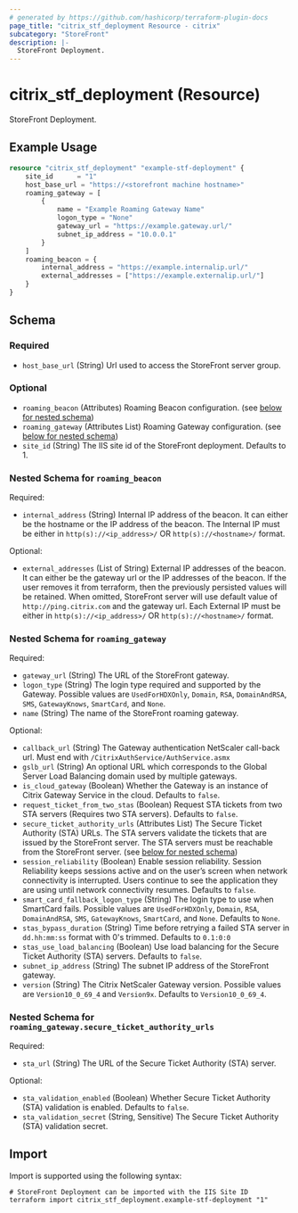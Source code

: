 ```yaml
---
# generated by https://github.com/hashicorp/terraform-plugin-docs
page_title: "citrix_stf_deployment Resource - citrix"
subcategory: "StoreFront"
description: |-
  StoreFront Deployment.
---
```


# citrix_stf_deployment (Resource)

StoreFront Deployment.

## Example Usage

```terraform
resource "citrix_stf_deployment" "example-stf-deployment" {
	site_id      = "1"	
	host_base_url = "https://<storefront machine hostname>"
	roaming_gateway = [
		{
			name = "Example Roaming Gateway Name"
			logon_type = "None"
			gateway_url = "https://example.gateway.url/"
			subnet_ip_address = "10.0.0.1"
		}
	]
	roaming_beacon = {
		internal_address = "https://example.internalip.url/"
		external_addresses = ["https://example.externalip.url/"]
	}
}
```

<!-- schema generated by tfplugindocs -->
## Schema

### Required

- `host_base_url` (String) Url used to access the StoreFront server group.

### Optional

- `roaming_beacon` (Attributes) Roaming Beacon configuration. (see [below for nested schema](#nestedatt--roaming_beacon))
- `roaming_gateway` (Attributes List) Roaming Gateway configuration. (see [below for nested schema](#nestedatt--roaming_gateway))
- `site_id` (String) The IIS site id of the StoreFront deployment. Defaults to 1.

<a id="nestedatt--roaming_beacon"></a>
### Nested Schema for `roaming_beacon`

Required:

- `internal_address` (String) Internal IP address of the beacon. It can either be the hostname or the IP address of the beacon. The Internal IP must be either in `http(s)://<ip_address>/` OR `http(s)://<hostname>/` format.

Optional:

- `external_addresses` (List of String) External IP addresses of the beacon. It can either be the gateway url or the IP addresses of the beacon. If the user removes it from terraform, then the previously persisted values will be retained. When omitted, StoreFront server will use default value of `http://ping.citrix.com` and the gateway url. Each External IP must be either in `http(s)://<ip_address>/` OR `http(s)://<hostname>/` format.


<a id="nestedatt--roaming_gateway"></a>
### Nested Schema for `roaming_gateway`

Required:

- `gateway_url` (String) The URL of the StoreFront gateway.
- `logon_type` (String) The login type required and supported by the Gateway. Possible values are `UsedForHDXOnly`, `Domain`, `RSA`, `DomainAndRSA`, `SMS`, `GatewayKnows`, `SmartCard`, and `None`.
- `name` (String) The name of the StoreFront roaming gateway.

Optional:

- `callback_url` (String) The Gateway authentication NetScaler call-back url. Must end with `/CitrixAuthService/AuthService.asmx`
- `gslb_url` (String) An optional URL which corresponds to the Global Server Load Balancing domain used by multiple gateways.
- `is_cloud_gateway` (Boolean) Whether the Gateway is an instance of Citrix Gateway Service in the cloud. Defaults to `false`.
- `request_ticket_from_two_stas` (Boolean) Request STA tickets from two STA servers (Requires two STA servers). Defaults to `false`.
- `secure_ticket_authority_urls` (Attributes List) The Secure Ticket Authority (STA) URLs. The STA servers validate the tickets that are issued by the StoreFront server. The STA servers must be reachable from the StoreFront server. (see [below for nested schema](#nestedatt--roaming_gateway--secure_ticket_authority_urls))
- `session_reliability` (Boolean) Enable session reliability. Session Reliability keeps sessions active and on the user’s screen when network connectivity is interrupted. Users continue to see the application they are using until network connectivity resumes. Defaults to `false`.
- `smart_card_fallback_logon_type` (String) The login type to use when SmartCard fails. Possible values are `UsedForHDXOnly`, `Domain`, `RSA`, `DomainAndRSA`, `SMS`, `GatewayKnows`, `SmartCard`, and `None`. Defaults to `None`.
- `stas_bypass_duration` (String) Time before retrying a failed STA server in `dd.hh:mm:ss` format with 0's trimmed. Defaults to `0.1:0:0`
- `stas_use_load_balancing` (Boolean) Use load balancing for the Secure Ticket Authority (STA) servers. Defaults to `false`.
- `subnet_ip_address` (String) The subnet IP address of the StoreFront gateway.
- `version` (String) The Citrix NetScaler Gateway version. Possible values are `Version10_0_69_4` and `Version9x`. Defaults to `Version10_0_69_4`.

<a id="nestedatt--roaming_gateway--secure_ticket_authority_urls"></a>
### Nested Schema for `roaming_gateway.secure_ticket_authority_urls`

Required:

- `sta_url` (String) The URL of the Secure Ticket Authority (STA) server.

Optional:

- `sta_validation_enabled` (Boolean) Whether Secure Ticket Authority (STA) validation is enabled. Defaults to `false`.
- `sta_validation_secret` (String, Sensitive) The Secure Ticket Authority (STA) validation secret.

## Import

Import is supported using the following syntax:

```shell
# StoreFront Deployment can be imported with the IIS Site ID
terraform import citrix_stf_deployment.example-stf-deployment "1"
```